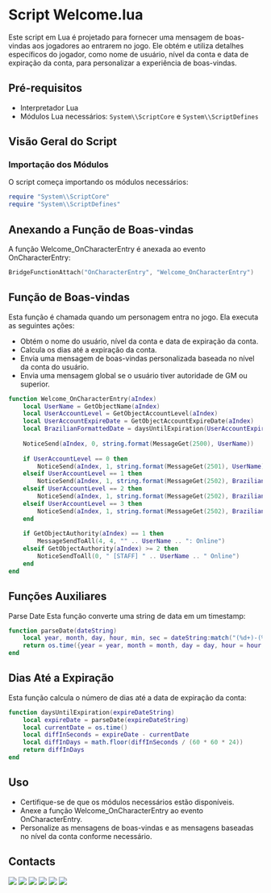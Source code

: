 # Script Welcome.lua

Este script em Lua é projetado para fornecer uma mensagem de boas-vindas aos jogadores ao entrarem no jogo. Ele obtém e utiliza detalhes específicos do jogador, como nome de usuário, nível da conta e data de expiração da conta, para personalizar a experiência de boas-vindas.

## Pré-requisitos

- Interpretador Lua
- Módulos Lua necessários: `System\\ScriptCore` e `System\\ScriptDefines`

## Visão Geral do Script

### Importação dos Módulos

O script começa importando os módulos necessários:

```lua
require "System\\ScriptCore"
require "System\\ScriptDefines"
```

## Anexando a Função de Boas-vindas

A função Welcome_OnCharacterEntry é anexada ao evento OnCharacterEntry:

```lua
BridgeFunctionAttach("OnCharacterEntry", "Welcome_OnCharacterEntry")
```

## Função de Boas-vindas

Esta função é chamada quando um personagem entra no jogo. Ela executa as seguintes ações:

- Obtém o nome do usuário, nível da conta e data de expiração da conta.
- Calcula os dias até a expiração da conta.
- Envia uma mensagem de boas-vindas personalizada baseada no nível da conta do usuário.
- Envia uma mensagem global se o usuário tiver autoridade de GM ou superior.

```lua
function Welcome_OnCharacterEntry(aIndex)
    local UserName = GetObjectName(aIndex)
    local UserAccountLevel = GetObjectAccountLevel(aIndex)
    local UserAccountExpireDate = GetObjectAccountExpireDate(aIndex)
    local BrazilianFormattedDate = daysUntilExpiration(UserAccountExpireDate)
    
    NoticeSend(aIndex, 0, string.format(MessageGet(2500), UserName))
    
    if UserAccountLevel == 0 then 
        NoticeSend(aIndex, 1, string.format(MessageGet(2501), UserName))
    elseif UserAccountLevel == 1 then
        NoticeSend(aIndex, 1, string.format(MessageGet(2502), BrazilianFormattedDate))
    elseif UserAccountLevel == 2 then
        NoticeSend(aIndex, 1, string.format(MessageGet(2502), BrazilianFormattedDate))
    elseif UserAccountLevel == 3 then
        NoticeSend(aIndex, 1, string.format(MessageGet(2502), BrazilianFormattedDate))
    end
    
    if GetObjectAuthority(aIndex) == 1 then
        MessageSendToAll(4, 4, "" .. UserName .. ": Online")
    elseif GetObjectAuthority(aIndex) >= 2 then
        NoticeSendToAll(0, " [STAFF] " .. UserName .. " Online")   
    end
end
```
## Funções Auxiliares

Parse Date
Esta função converte uma string de data em um timestamp:

```lua
function parseDate(dateString)
    local year, month, day, hour, min, sec = dateString:match("(%d+)-(%d+)-(%d+) (%d+):(%d+):(%d+)")
    return os.time({year = year, month = month, day = day, hour = hour, min = min, sec = sec})
end
```

## Dias Até a Expiração

Esta função calcula o número de dias até a data de expiração da conta:

```lua
function daysUntilExpiration(expireDateString)
    local expireDate = parseDate(expireDateString)
    local currentDate = os.time()
    local diffInSeconds = expireDate - currentDate
    local diffInDays = math.floor(diffInSeconds / (60 * 60 * 24))
    return diffInDays
end
```

## Uso

- Certifique-se de que os módulos necessários estão disponíveis.
- Anexe a função Welcome_OnCharacterEntry ao evento OnCharacterEntry.
- Personalize as mensagens de boas-vindas e as mensagens baseadas no nível da conta conforme necessário.

## Contacts

<div> 
  <a href="http://www.youtube.com/@WebersonCarlos" target="_blank"><img src="https://img.shields.io/badge/YouTube-FF0000?style=for-the-badge&logo=youtube&logoColor=white" target="_blank"></a>
  <a href="https://www.instagram.com/weberson.code/" target="_blank"><img src="https://img.shields.io/badge/-Instagram-%23E4405F?style=for-the-badge&logo=instagram&logoColor=white" target="_blank"></a>
  <a href="https://discord.gg/j8v3SHQ6NM" target="_blank"><img src="https://img.shields.io/badge/Discord-7289DA?style=for-the-badge&logo=discord&logoColor=white" target="_blank"></a> 
  <a href = "mailto:calinhos_usa@hotmail.com"><img src="https://img.shields.io/badge/-Hotmail-%23333?style=for-the-badge&logo=hotmail&logoColor=white" target="_blank"></a>
  <a href="https://www.linkedin.com/in/weberson-carlos-89855b9b" target="_blank"><img src="https://img.shields.io/badge/-LinkedIn-%230077B5?style=for-the-badge&logo=linkedin&logoColor=white" target="_blank"></a> 
  <a href="https://api.whatsapp.com/send?phone=5562996727496" target="_blank"><img src="https://img.shields.io/badge/-Whatsapp-%230077B5?style=for-the-badge&logo=whatsapp&logoColor=white" target="_blank"></a> 
  
</div>
